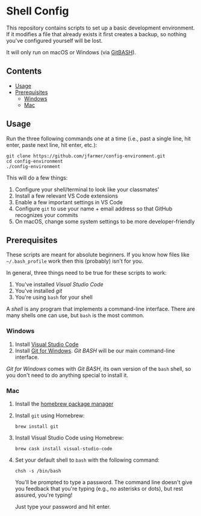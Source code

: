 # Shell Config

This repository contains scripts to set up a basic development environment. If it modifies a file that already exists it first creates a backup, so nothing you've configured yourself will be lost.

It will only run on macOS or Windows (via [GitBASH](https://gitforwindows.org/)).

## Contents <!-- omit in toc -->

- [Usage](#Usage)
- [Prerequisites](#Prerequisites)
  - [Windows](#Windows)
  - [Mac](#Mac)

## Usage

Run the three following commands one at a time (i.e., past a single line, hit enter, paste next line, hit enter, etc.):

```console
git clone https://github.com/jfarmer/config-environment.git
cd config-environment
./config-environment
```

This will do a few things:

1. Configure your shell/terminal to look like your classmates'
1. Install a few relevant VS Code extensions
1. Enable a few important settings in VS Code
1. Configure `git` to use your name + email address so that GitHub recognizes your commits
1. On macOS, change some system settings to be more developer-friendly

## Prerequisites

These scripts are meant for absolute beginners. If you know how files like `~/.bash_profile` work then this (probably) isn't for you.

In general, three things need to be true for these scripts to work:

1. You've installed *Visual Studio Code*
1. You've installed *git*
1. You're using `bash` for your shell

A *shell* is any program that implements a command-line interface. There are many shells one can use, but `bash` is the most common.

### Windows

1. Install [Visual Studio Code][url-vscode]
1. Install [Git for Windows][url-gitbash]. *Git BASH* will be our main command-line interface.

*Git for Windows* comes with *Git BASH*, its own version of the `bash` shell, so you don't need to do anything special to install it.

### Mac

1. Install the [homebrew package manager][url-homebrew]
1. Install `git` using Homebrew:

   ```console
   brew install git
   ```

1. Install Visual Studio Code using Homebrew:

   ```console
   brew cask install visual-studio-code
   ```

1. Set your default shell to `bash` with the following command:

   ```console
   chsh -s /bin/bash
   ```

   You'll be prompted to type a password. The command line doesn't give you feedback that you're typing (e.g., no asterisks or dots), but rest assured, you're typing!

   Just type your password and hit enter.


[url-homebrew]: https://brew.sh/
[url-vscode]: https://code.visualstudio.com/
[url-gitbash]: https://gitforwindows.org/
